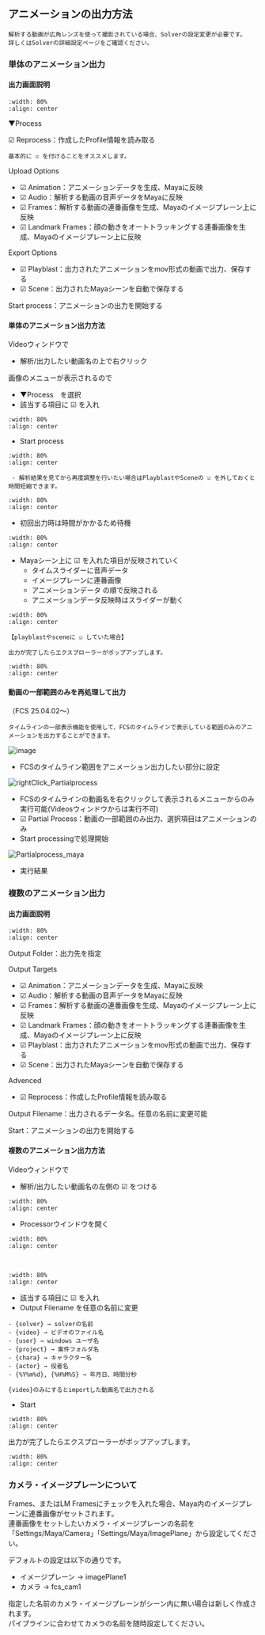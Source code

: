 ## アニメーションの出力方法

```{caution}
解析する動画が広角レンズを使って撮影されている場合、Solverの設定変更が必要です。  
詳しくはSolverの詳細設定ページをご確認ください。
```

### 単体のアニメーション出力

#### 出力画面説明

```{figure} images/A001.png
:width: 80%
:align: center
```

▼Process

☑ Reprocess：作成したProfile情報を読み取る

```{note}
基本的に ☑ を付けることをオススメします。
```

Upload Options
-  ☑ Animation：アニメーションデータを生成、Mayaに反映
-  ☑ Audio：解析する動画の音声データをMayaに反映
-  ☑ Frames：解析する動画の連番画像を生成、Mayaのイメージプレーン上に反映
-  ☑ Landmark Frames：顔の動きをオートトラッキングする連番画像を生成、Mayaのイメージプレーン上に反映

Export Options
-  ☑ Playblast：出力されたアニメーションをmov形式の動画で出力、保存する
-  ☑ Scene：出力されたMayaシーンを自動で保存する

Start process：アニメーションの出力を開始する

#### 単体のアニメーション出力方法

Videoウィンドウで
 - 解析/出力したい動画名の上で右クリック

画像のメニューが表示されるので
 - ▼Process　を選択
 - 該当する項目に ☑ を入れ

```{figure} images/A002.png
:width: 80%
:align: center
```

 - Start process
```{figure} images/A004.png
:width: 80%
:align: center
```


```{note}
 - 解析結果を見てから再度調整を行いたい場合はPlayblastやSceneの ☑ を外しておくと時間短縮できます。
```
```{figure} images/A003.png
:width: 80%
:align: center
```

 - 初回出力時は時間がかかるため待機
```{figure} images/A005.png
:width: 80%
:align: center
```

- Mayaシーン上に ☑ を入れた項目が反映されていく
   - タイムスライダーに音声データ
   - イメージプレーンに連番画像
   - アニメーションデータ の順で反映される
   - アニメーションデータ反映時はスライダーが動く

```{figure} images/image133.png
:width: 80%
:align: center
```

```{note}
【playblastやsceneに ☑ していた場合】

出力が完了したらエクスプローラーがポップアップします。
```
```{figure} images/image127.png
:width: 80%
:align: center
```

#### 動画の一部範囲のみを再処理して出力
（FCS 25.04.02～）
```{note}
タイムラインの一部表示機能を使用して、FCSのタイムラインで表示している範囲のみのアニメーションを出力することができます。
```

![image](https://github.com/user-attachments/assets/69bd2498-62b9-46af-bfd7-21886e3ef62d)
- FCSのタイムライン範囲をアニメーション出力したい部分に設定

![rightClick_Partialprocess](https://github.com/user-attachments/assets/a0ab1037-c7db-49b1-be9f-24fd987a5368)
- FCSのタイムラインの動画名を右クリックして表示されるメニューからのみ実行可能(Videosウィンドウからは実行不可)
- ☑ Partial Process：動画の一部範囲のみ出力、選択項目はアニメーションのみ
- Start processingで処理開始

![Partialprocess_maya](https://github.com/user-attachments/assets/d082ca0e-b00c-4727-87ab-4a226fb74607)
- 実行結果

### 複数のアニメーション出力

#### 出力画面説明

```{figure} images/A006.png
:width: 80%
:align: center
```
Output Folder：出力先を指定

Output Targets
-  ☑ Animation：アニメーションデータを生成、Mayaに反映
-  ☑ Audio：解析する動画の音声データをMayaに反映
-  ☑ Frames：解析する動画の連番画像を生成、Mayaのイメージプレーン上に反映
-  ☑ Landmark Frames：顔の動きをオートトラッキングする連番画像を生成、Mayaのイメージプレーン上に反映
-  ☑ Playblast：出力されたアニメーションをmov形式の動画で出力、保存する
-  ☑ Scene：出力されたMayaシーンを自動で保存する

Advenced  
-  ☑ Reprocess：作成したProfile情報を読み取る

Output Filename：出力されるデータ名。任意の名前に変更可能

Start：アニメーションの出力を開始する

#### 複数のアニメーション出力方法

Videoウィンドウで

 - 解析/出力したい動画名の左側の ☑ をつける
```{figure} images/A007.png
:width: 80%
:align: center
```

 - Processorウインドウを開く
```{figure} images/A008.png
:width: 80%
:align: center
```
<br>

```{figure} images/P37_processorWindow.PNG
:width: 80%
:align: center
```

 - 該当する項目に ☑ を入れ
 - Output Filename を任意の名前に変更
```{note}
- {solver} → solverの名前
- {video} → ビデオのファイル名
- {user} → windows ユーザ名
- {project} → 案件フォルダ名
- {chara} → キャラクター名
- {actor} → 役者名
- {%Y%m%d}, {%H%M%S} → 年月日、時間分秒

{video}のみにするとimportした動画名で出力される
```
 - Start
```{figure} images/A009.png
:width: 80%
:align: center
```

出力が完了したらエクスプローラーがポップアップします。
```{figure} images/image136.png
:width: 80%
:align: center
```

### カメラ・イメージプレーンについて
Frames、またはLM Framesにチェックを入れた場合、Maya内のイメージプレーンに連番画像がセットされます。  
連番画像をセットしたいカメラ・イメージプレーンの名前を「Settings/Maya/Camera」「Settings/Maya/ImagePlane」から設定してください。

デフォルトの設定は以下の通りです。

- イメージプレーン → imagePlane1
- カメラ → fcs_cam1

指定した名前のカメラ・イメージプレーンがシーン内に無い場合は新しく作成されます。  
パイプラインに合わせてカメラの名前を随時設定してください。
